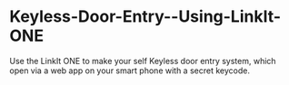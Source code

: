 # Keyless-Door-Entry--Using-LinkIt-ONE
Use the LinkIt ONE to make your self Keyless door entry system, which open via a web app on your smart phone with a secret keycode.
